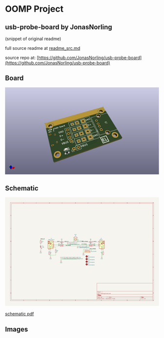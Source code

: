 # OOMP Project  
## usb-probe-board  by JonasNorling  
  
(snippet of original readme)  
  
  
  full source readme at [readme_src.md](readme_src.md)  
  
source repo at: [https://github.com/JonasNorling/usb-probe-board](https://github.com/JonasNorling/usb-probe-board)  
## Board  
  
[![working_3d.png](working_3d_600.png)](working_3d.png)  
## Schematic  
  
[![working_schematic.png](working_schematic_600.png)](working_schematic.png)  
  
[schematic pdf](working_schematic.pdf)  
## Images  
